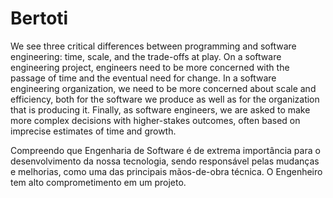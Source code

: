 # Bertoti
We see three critical differences between programming and software engineering: time, scale, and the trade-offs at play. On a software engineering project, engineers need to be more concerned with the passage of time and the eventual need for change. In a software engineering organization, we need to be more concerned about scale and efficiency, both for the software we produce as well as for the organization that is producing it. Finally, as software engineers, we are asked to make more complex decisions with higher-stakes outcomes, often based on imprecise estimates of time and growth.

Compreendo que Engenharia de Software é de extrema importância para o desenvolvimento da nossa  tecnologia, sendo responsável pelas mudanças e melhorias, como uma das principais mãos-de-obra técnica. O Engenheiro tem alto comprometimento em um projeto. 

